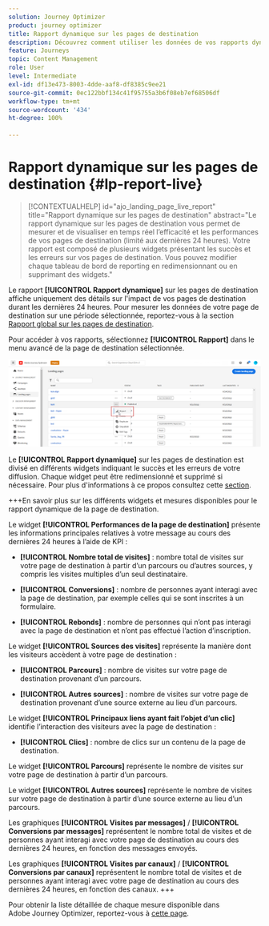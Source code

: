 ```yaml
---
solution: Journey Optimizer
product: journey optimizer
title: Rapport dynamique sur les pages de destination
description: Découvrez comment utiliser les données de vos rapports dynamiques sur les pages de destination
feature: Journeys
topic: Content Management
role: User
level: Intermediate
exl-id: df13e473-8003-4dde-aaf8-df8385c9ee21
source-git-commit: 0ec122bbf134c41f95755a3b6f08eb7ef68506df
workflow-type: tm+mt
source-wordcount: '434'
ht-degree: 100%

---
```


# Rapport dynamique sur les pages de destination {#lp-report-live}

>[!CONTEXTUALHELP]
>id="ajo_landing_page_live_report"
>title="Rapport dynamique sur les pages de destination"
>abstract="Le rapport dynamique sur les pages de destination vous permet de mesurer et de visualiser en temps réel l’efficacité et les performances de vos pages de destination (limité aux dernières 24 heures). Votre rapport est composé de plusieurs widgets présentant les succès et les erreurs sur vos pages de destination. Vous pouvez modifier chaque tableau de bord de reporting en redimensionnant ou en supprimant des widgets."

Le rapport **[!UICONTROL Rapport dynamique]** sur les pages de destination affiche uniquement des détails sur l&#39;impact de vos pages de destination durant les dernières 24 heures. Pour mesurer les données de votre page de destination sur une période sélectionnée, reportez-vous à la section [Rapport global sur les pages de destination](lp-report-global.md).

Pour accéder à vos rapports, sélectionnez **[!UICONTROL Rapport]** dans le menu avancé de la page de destination sélectionnée.

![](assets/landing_page_report.png)

Le **[!UICONTROL Rapport dynamique]** sur les pages de destination est divisé en différents widgets indiquant le succès et les erreurs de votre diffusion. Chaque widget peut être redimensionné et supprimé si nécessaire. Pour plus d&#39;informations à ce propos consultez cette [section](live-report.md).

+++En savoir plus sur les différents widgets et mesures disponibles pour le rapport dynamique de la page de destination.

Le widget **[!UICONTROL Performances de la page de destination]** présente les informations principales relatives à votre message au cours des dernières 24 heures à l’aide de KPI :

* **[!UICONTROL Nombre total de visites]** : nombre total de visites sur votre page de destination à partir dʼun parcours ou dʼautres sources, y compris les visites multiples dʼun seul destinataire.

* **[!UICONTROL Conversions]** : nombre de personnes ayant interagi avec la page de destination, par exemple celles qui se sont inscrites à un formulaire.

* **[!UICONTROL Rebonds]** : nombre de personnes qui n’ont pas interagi avec la page de destination et n’ont pas effectué l’action d’inscription.

Le widget **[!UICONTROL Sources des visites]** représente la manière dont les visiteurs accèdent à votre page de destination :

* **[!UICONTROL Parcours]** : nombre de visites sur votre page de destination provenant dʼun parcours.

* **[!UICONTROL Autres sources]** : nombre de visites sur votre page de destination provenant d’une source externe au lieu d’un parcours.

Le widget **[!UICONTROL Principaux liens ayant fait l’objet d’un clic]** identifie lʼinteraction des visiteurs avec la page de destination :

* **[!UICONTROL Clics]** : nombre de clics sur un contenu de la page de destination.

Le widget **[!UICONTROL Parcours]** représente le nombre de visites sur votre page de destination à partir dʼun parcours.

Le widget **[!UICONTROL Autres sources]** représente le nombre de visites sur votre page de destination à partir d’une source externe au lieu d’un parcours.

Les graphiques **[!UICONTROL Visites par messages]** / **[!UICONTROL Conversions par messages]** représentent le nombre total de visites et de personnes ayant interagi avec votre page de destination au cours des dernières 24 heures, en fonction des messages envoyés.

Les graphiques **[!UICONTROL Visites par canaux]** / **[!UICONTROL Conversions par canaux]** représentent le nombre total de visites et de personnes ayant interagi avec votre page de destination au cours des dernières 24 heures, en fonction des canaux.
+++

Pour obtenir la liste détaillée de chaque mesure disponible dans Adobe Journey Optimizer, reportez-vous à [cette page](live-report.md#list-of-components-live).
